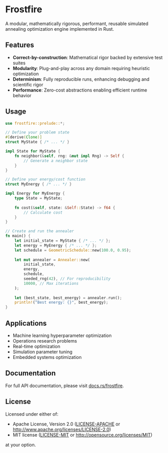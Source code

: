 # Frostfire

A modular, mathematically rigorous, performant, reusable simulated annealing optimization engine implemented in Rust.

## Features

- **Correct-by-construction**: Mathematical rigor backed by extensive test suites
- **Modularity**: Plug-and-play across any domain requiring heuristic optimization
- **Determinism**: Fully reproducible runs, enhancing debugging and scientific rigor
- **Performance**: Zero-cost abstractions enabling efficient runtime behavior

## Usage

```rust
use frostfire::prelude::*;

// Define your problem state
#[derive(Clone)]
struct MyState { /* ... */ }

impl State for MyState {
    fn neighbor(&self, rng: &mut impl Rng) -> Self {
        // Generate a neighbor state
    }
}

// Define your energy/cost function
struct MyEnergy { /* ... */ }

impl Energy for MyEnergy {
    type State = MyState;
    
    fn cost(&self, state: &Self::State) -> f64 {
        // Calculate cost
    }
}

// Create and run the annealer
fn main() {
    let initial_state = MyState { /* ... */ };
    let energy = MyEnergy { /* ... */ };
    let schedule = GeometricSchedule::new(100.0, 0.95);
    
    let mut annealer = Annealer::new(
        initial_state,
        energy,
        schedule,
        seeded_rng(42), // For reproducibility
        10000, // Max iterations
    );
    
    let (best_state, best_energy) = annealer.run();
    println!("Best energy: {}", best_energy);
}
```

## Applications

- Machine learning hyperparameter optimization
- Operations research problems
- Real-time optimization
- Simulation parameter tuning
- Embedded systems optimization

## Documentation

For full API documentation, please visit [docs.rs/frostfire](https://docs.rs/frostfire).

## License

Licensed under either of:

- Apache License, Version 2.0 ([LICENSE-APACHE](LICENSE-APACHE) or http://www.apache.org/licenses/LICENSE-2.0)
- MIT license ([LICENSE-MIT](LICENSE-MIT) or http://opensource.org/licenses/MIT)

at your option.
